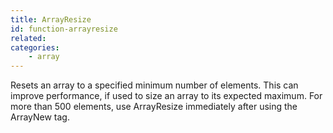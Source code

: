 ```yaml
---
title: ArrayResize
id: function-arrayresize
related:
categories:
    - array
---
```


Resets an array to a specified minimum number of elements.
        This can improve performance, if used to size an array to its
        expected maximum. For more than 500 elements, use ArrayResize
        immediately after using the ArrayNew tag.